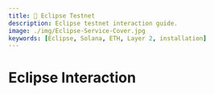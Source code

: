```yaml
---
title: 💾 Eclipse Testnet
description: Eclipse testnet interaction guide.
image: ./img/Eclipse-Service-Cover.jpg
keywords: [Eclipse, Solana, ETH, Layer 2, installation]
---
```


# Eclipse Interaction

